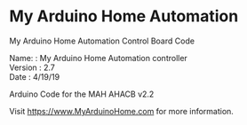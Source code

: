 # My Arduino Home Automation

My Arduino Home Automation Control Board Code

Name:     : My Arduino Home Automation controller  
Version   : 2.7  
Date      : 4/19/19  

Arduino Code for the MAH AHACB v2.2

Visit https://www.MyArduinoHome.com for more information.

